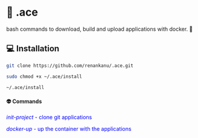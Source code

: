 # :tophat: .ace
bash commands to download, build and upload applications with docker. :wrench:

## :computer: Installation

```bash
git clone https://github.com/renankanu/.ace.git
```

```bash
sudo chmod +x ~/.ace/install
```

```bash
~/.ace/install
```

#### :alien: Commands
<span style="color:blue">*init-project* - clone git applications</span>

<span style="color:blue">*docker-up* - up the container with the applications</span>